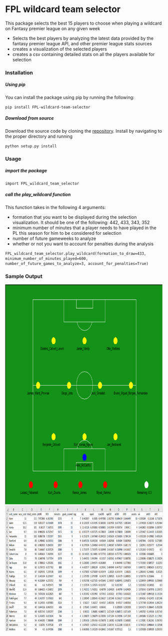 # FPL wildcard team selector

This package selects the best 15 players to choose when playing a wildcard on Fantasy premier league on any given week

  - Selects the best players by analyzing the latest data provided by the fantasy premier league API, and other premier league stats sources
  - creates a visualization of the selected players
  - creates a csv containing detailed stats on all the players available for selection

### Installation

##### Using pip

You can install the package using pip by running the following:

```
pip install FPL-wildcard-team-selector
```
##### Download from source

Download the source code by cloning the [repository](https://github.com/abdul-gendy/FPL_wildcard_team_selector). Install by navigating to the proper directory and running
```
python setup.py install
```
### Usage
##### import the package
```
import FPL_wildcard_team_selector
```

##### call the play_wildcard function

This function takes in the following 4 arguments: 

  - formation that you want to be displayed during the selection visualization. It should be one of the following: 442, 433, 343, 352
  - minimum number of minutes that a player needs to have played in the PL this season for him to be considered for selection
  - number of future gameweeks to analyze
  - whether or not you want to account for penalties during the analysis

```
FPL_wildcard_team_selector.play_wildcard(formation_to_draw=433, minimum_number_of_minutes_played=600, number_of_future_games_to_analyze=3, account_for_penalties=True)
```

### Sample Output

<img src="test/sample_outputs/Team1.PNG" alt="alt text" width="700" height="700">
<img src="test/sample_outputs/sample_csv.PNG" alt="alt text" width="1400" height="400">
